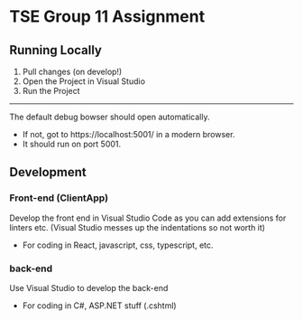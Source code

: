 # TSE Group 11 Assignment

## Running Locally
1. Pull changes (on develop!)
2. Open the Project in Visual Studio
3. Run the Project

***

The default debug bowser should open automatically.
* If not, got to https://localhost:5001/ in a modern browser. 
* It should run on port 5001.


## Development
### Front-end (ClientApp)
Develop the front end in Visual Studio Code as you can add extensions for linters etc.
(Visual Studio messes up the indentations so not worth it) 

* For coding in React, javascript, css, typescript, etc.

### back-end
Use Visual Studio to develop the back-end

* For coding in C#, ASP.NET stuff (.cshtml)
